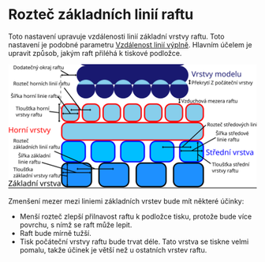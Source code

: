 Rozteč základních linií raftu
====
Toto nastavení upravuje vzdálenosti linií základní vrstvy raftu. Toto nastavení je podobné parametru [Vzdálenost linií výplně](../infill/infill_line_distance.md). Hlavním účelem je upravit způsob, jakým raft přiléhá k tiskové podložce.

![Rozměry související s raftem](../images/raft_dimensions_cs.svg)

Zmenšení mezer mezi liniemi základních vrstev bude mít některé účinky:
* Menší rozteč zlepší přilnavost raftu k podložce tisku, protože bude více povrchu, s nímž se raft může lepit.
* Raft bude mírně tužší.
* Tisk počáteční vrstvy raftu bude trvat déle. Tato vrstva se tiskne velmi pomalu, takže účinek je větší než u ostatních vrstev raftu.
